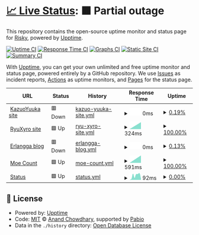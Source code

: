 # [📈 Live Status](https://https://RyuXyro.github.io/rStatus): <!--live status--> **🟧 Partial outage**

This repository contains the open-source uptime monitor and status page for [Risky](https://https://RyuXyro.github.io/rStatus), powered by [Upptime](https://github.com/upptime/upptime).

[![Uptime CI](https://github.com/RyuXyro/rStatus/workflows/Uptime%20CI/badge.svg)](https://github.com/RyuXyro/rStatus/actions?query=workflow%3A%22Uptime+CI%22)
[![Response Time CI](https://github.com/RyuXyro/rStatus/workflows/Response%20Time%20CI/badge.svg)](https://github.com/RyuXyro/rStatus/actions?query=workflow%3A%22Response+Time+CI%22)
[![Graphs CI](https://github.com/RyuXyro/rStatus/workflows/Graphs%20CI/badge.svg)](https://github.com/RyuXyro/rStatus/actions?query=workflow%3A%22Graphs+CI%22)
[![Static Site CI](https://github.com/RyuXyro/rStatus/workflows/Static%20Site%20CI/badge.svg)](https://github.com/RyuXyro/rStatus/actions?query=workflow%3A%22Static+Site+CI%22)
[![Summary CI](https://github.com/RyuXyro/rStatus/workflows/Summary%20CI/badge.svg)](https://github.com/RyuXyro/rStatus/actions?query=workflow%3A%22Summary+CI%22)

With [Upptime](https://upptime.js.org), you can get your own unlimited and free uptime monitor and status page, powered entirely by a GitHub repository. We use [Issues](https://github.com/RyuXyro/rStatus/issues) as incident reports, [Actions](https://github.com/RyuXyro/rStatus/actions) as uptime monitors, and [Pages](https://https://RyuXyro.github.io/rStatus) for the status page.

<!--start: status pages-->
<!-- This summary is generated by Upptime (https://github.com/upptime/upptime) -->
<!-- Do not edit this manually, your changes will be overwritten -->
<!-- prettier-ignore -->
| URL | Status | History | Response Time | Uptime |
| --- | ------ | ------- | ------------- | ------ |
| <img alt="" src="https://icons.duckduckgo.com/ip3/kazuoyuuka.rf.gd.ico" height="13"> [KazuoYuuka site](https://kazuoyuuka.rf.gd) | 🟥 Down | [kazuo-yuuka-site.yml](https://github.com/RyuXyro/rStatus/commits/HEAD/history/kazuo-yuuka-site.yml) | <details><summary><img alt="Response time graph" src="./graphs/kazuo-yuuka-site/response-time-week.png" height="20"> 0ms</summary><br><a href="https://https://RyuXyro.github.io/rStatus/history/kazuo-yuuka-site"><img alt="Response time 0" src="https://img.shields.io/endpoint?url=https%3A%2F%2Fraw.githubusercontent.com%2FRyuXyro%2FrStatus%2FHEAD%2Fapi%2Fkazuo-yuuka-site%2Fresponse-time.json"></a><br><a href="https://https://RyuXyro.github.io/rStatus/history/kazuo-yuuka-site"><img alt="24-hour response time 0" src="https://img.shields.io/endpoint?url=https%3A%2F%2Fraw.githubusercontent.com%2FRyuXyro%2FrStatus%2FHEAD%2Fapi%2Fkazuo-yuuka-site%2Fresponse-time-day.json"></a><br><a href="https://https://RyuXyro.github.io/rStatus/history/kazuo-yuuka-site"><img alt="7-day response time 0" src="https://img.shields.io/endpoint?url=https%3A%2F%2Fraw.githubusercontent.com%2FRyuXyro%2FrStatus%2FHEAD%2Fapi%2Fkazuo-yuuka-site%2Fresponse-time-week.json"></a><br><a href="https://https://RyuXyro.github.io/rStatus/history/kazuo-yuuka-site"><img alt="30-day response time 0" src="https://img.shields.io/endpoint?url=https%3A%2F%2Fraw.githubusercontent.com%2FRyuXyro%2FrStatus%2FHEAD%2Fapi%2Fkazuo-yuuka-site%2Fresponse-time-month.json"></a><br><a href="https://https://RyuXyro.github.io/rStatus/history/kazuo-yuuka-site"><img alt="1-year response time 0" src="https://img.shields.io/endpoint?url=https%3A%2F%2Fraw.githubusercontent.com%2FRyuXyro%2FrStatus%2FHEAD%2Fapi%2Fkazuo-yuuka-site%2Fresponse-time-year.json"></a></details> | <details><summary><a href="https://https://RyuXyro.github.io/rStatus/history/kazuo-yuuka-site">0.19%</a></summary><a href="https://https://RyuXyro.github.io/rStatus/history/kazuo-yuuka-site"><img alt="All-time uptime 0.19%" src="https://img.shields.io/endpoint?url=https%3A%2F%2Fraw.githubusercontent.com%2FRyuXyro%2FrStatus%2FHEAD%2Fapi%2Fkazuo-yuuka-site%2Fuptime.json"></a><br><a href="https://https://RyuXyro.github.io/rStatus/history/kazuo-yuuka-site"><img alt="24-hour uptime 0.19%" src="https://img.shields.io/endpoint?url=https%3A%2F%2Fraw.githubusercontent.com%2FRyuXyro%2FrStatus%2FHEAD%2Fapi%2Fkazuo-yuuka-site%2Fuptime-day.json"></a><br><a href="https://https://RyuXyro.github.io/rStatus/history/kazuo-yuuka-site"><img alt="7-day uptime 0.19%" src="https://img.shields.io/endpoint?url=https%3A%2F%2Fraw.githubusercontent.com%2FRyuXyro%2FrStatus%2FHEAD%2Fapi%2Fkazuo-yuuka-site%2Fuptime-week.json"></a><br><a href="https://https://RyuXyro.github.io/rStatus/history/kazuo-yuuka-site"><img alt="30-day uptime 0.19%" src="https://img.shields.io/endpoint?url=https%3A%2F%2Fraw.githubusercontent.com%2FRyuXyro%2FrStatus%2FHEAD%2Fapi%2Fkazuo-yuuka-site%2Fuptime-month.json"></a><br><a href="https://https://RyuXyro.github.io/rStatus/history/kazuo-yuuka-site"><img alt="1-year uptime 0.19%" src="https://img.shields.io/endpoint?url=https%3A%2F%2Fraw.githubusercontent.com%2FRyuXyro%2FrStatus%2FHEAD%2Fapi%2Fkazuo-yuuka-site%2Fuptime-year.json"></a></details>
| <img alt="" src="https://icons.duckduckgo.com/ip3/null.ico" height="13"> [RyuXyro site](ryuxyro.epizy.com) | 🟩 Up | [ryu-xyro-site.yml](https://github.com/RyuXyro/rStatus/commits/HEAD/history/ryu-xyro-site.yml) | <details><summary><img alt="Response time graph" src="./graphs/ryu-xyro-site/response-time-week.png" height="20"> 324ms</summary><br><a href="https://https://RyuXyro.github.io/rStatus/history/ryu-xyro-site"><img alt="Response time 324" src="https://img.shields.io/endpoint?url=https%3A%2F%2Fraw.githubusercontent.com%2FRyuXyro%2FrStatus%2FHEAD%2Fapi%2Fryu-xyro-site%2Fresponse-time.json"></a><br><a href="https://https://RyuXyro.github.io/rStatus/history/ryu-xyro-site"><img alt="24-hour response time 324" src="https://img.shields.io/endpoint?url=https%3A%2F%2Fraw.githubusercontent.com%2FRyuXyro%2FrStatus%2FHEAD%2Fapi%2Fryu-xyro-site%2Fresponse-time-day.json"></a><br><a href="https://https://RyuXyro.github.io/rStatus/history/ryu-xyro-site"><img alt="7-day response time 324" src="https://img.shields.io/endpoint?url=https%3A%2F%2Fraw.githubusercontent.com%2FRyuXyro%2FrStatus%2FHEAD%2Fapi%2Fryu-xyro-site%2Fresponse-time-week.json"></a><br><a href="https://https://RyuXyro.github.io/rStatus/history/ryu-xyro-site"><img alt="30-day response time 324" src="https://img.shields.io/endpoint?url=https%3A%2F%2Fraw.githubusercontent.com%2FRyuXyro%2FrStatus%2FHEAD%2Fapi%2Fryu-xyro-site%2Fresponse-time-month.json"></a><br><a href="https://https://RyuXyro.github.io/rStatus/history/ryu-xyro-site"><img alt="1-year response time 324" src="https://img.shields.io/endpoint?url=https%3A%2F%2Fraw.githubusercontent.com%2FRyuXyro%2FrStatus%2FHEAD%2Fapi%2Fryu-xyro-site%2Fresponse-time-year.json"></a></details> | <details><summary><a href="https://https://RyuXyro.github.io/rStatus/history/ryu-xyro-site">100.00%</a></summary><a href="https://https://RyuXyro.github.io/rStatus/history/ryu-xyro-site"><img alt="All-time uptime 100.00%" src="https://img.shields.io/endpoint?url=https%3A%2F%2Fraw.githubusercontent.com%2FRyuXyro%2FrStatus%2FHEAD%2Fapi%2Fryu-xyro-site%2Fuptime.json"></a><br><a href="https://https://RyuXyro.github.io/rStatus/history/ryu-xyro-site"><img alt="24-hour uptime 100.00%" src="https://img.shields.io/endpoint?url=https%3A%2F%2Fraw.githubusercontent.com%2FRyuXyro%2FrStatus%2FHEAD%2Fapi%2Fryu-xyro-site%2Fuptime-day.json"></a><br><a href="https://https://RyuXyro.github.io/rStatus/history/ryu-xyro-site"><img alt="7-day uptime 100.00%" src="https://img.shields.io/endpoint?url=https%3A%2F%2Fraw.githubusercontent.com%2FRyuXyro%2FrStatus%2FHEAD%2Fapi%2Fryu-xyro-site%2Fuptime-week.json"></a><br><a href="https://https://RyuXyro.github.io/rStatus/history/ryu-xyro-site"><img alt="30-day uptime 100.00%" src="https://img.shields.io/endpoint?url=https%3A%2F%2Fraw.githubusercontent.com%2FRyuXyro%2FrStatus%2FHEAD%2Fapi%2Fryu-xyro-site%2Fuptime-month.json"></a><br><a href="https://https://RyuXyro.github.io/rStatus/history/ryu-xyro-site"><img alt="1-year uptime 100.00%" src="https://img.shields.io/endpoint?url=https%3A%2F%2Fraw.githubusercontent.com%2FRyuXyro%2FrStatus%2FHEAD%2Fapi%2Fryu-xyro-site%2Fuptime-year.json"></a></details>
| <img alt="" src="https://icons.duckduckgo.com/ip3/erlanggaagung.epizy.com.ico" height="13"> [Erlangga blog](https://erlanggaagung.epizy.com) | 🟥 Down | [erlangga-blog.yml](https://github.com/RyuXyro/rStatus/commits/HEAD/history/erlangga-blog.yml) | <details><summary><img alt="Response time graph" src="./graphs/erlangga-blog/response-time-week.png" height="20"> 0ms</summary><br><a href="https://https://RyuXyro.github.io/rStatus/history/erlangga-blog"><img alt="Response time 0" src="https://img.shields.io/endpoint?url=https%3A%2F%2Fraw.githubusercontent.com%2FRyuXyro%2FrStatus%2FHEAD%2Fapi%2Ferlangga-blog%2Fresponse-time.json"></a><br><a href="https://https://RyuXyro.github.io/rStatus/history/erlangga-blog"><img alt="24-hour response time 0" src="https://img.shields.io/endpoint?url=https%3A%2F%2Fraw.githubusercontent.com%2FRyuXyro%2FrStatus%2FHEAD%2Fapi%2Ferlangga-blog%2Fresponse-time-day.json"></a><br><a href="https://https://RyuXyro.github.io/rStatus/history/erlangga-blog"><img alt="7-day response time 0" src="https://img.shields.io/endpoint?url=https%3A%2F%2Fraw.githubusercontent.com%2FRyuXyro%2FrStatus%2FHEAD%2Fapi%2Ferlangga-blog%2Fresponse-time-week.json"></a><br><a href="https://https://RyuXyro.github.io/rStatus/history/erlangga-blog"><img alt="30-day response time 0" src="https://img.shields.io/endpoint?url=https%3A%2F%2Fraw.githubusercontent.com%2FRyuXyro%2FrStatus%2FHEAD%2Fapi%2Ferlangga-blog%2Fresponse-time-month.json"></a><br><a href="https://https://RyuXyro.github.io/rStatus/history/erlangga-blog"><img alt="1-year response time 0" src="https://img.shields.io/endpoint?url=https%3A%2F%2Fraw.githubusercontent.com%2FRyuXyro%2FrStatus%2FHEAD%2Fapi%2Ferlangga-blog%2Fresponse-time-year.json"></a></details> | <details><summary><a href="https://https://RyuXyro.github.io/rStatus/history/erlangga-blog">0.13%</a></summary><a href="https://https://RyuXyro.github.io/rStatus/history/erlangga-blog"><img alt="All-time uptime 0.13%" src="https://img.shields.io/endpoint?url=https%3A%2F%2Fraw.githubusercontent.com%2FRyuXyro%2FrStatus%2FHEAD%2Fapi%2Ferlangga-blog%2Fuptime.json"></a><br><a href="https://https://RyuXyro.github.io/rStatus/history/erlangga-blog"><img alt="24-hour uptime 0.13%" src="https://img.shields.io/endpoint?url=https%3A%2F%2Fraw.githubusercontent.com%2FRyuXyro%2FrStatus%2FHEAD%2Fapi%2Ferlangga-blog%2Fuptime-day.json"></a><br><a href="https://https://RyuXyro.github.io/rStatus/history/erlangga-blog"><img alt="7-day uptime 0.13%" src="https://img.shields.io/endpoint?url=https%3A%2F%2Fraw.githubusercontent.com%2FRyuXyro%2FrStatus%2FHEAD%2Fapi%2Ferlangga-blog%2Fuptime-week.json"></a><br><a href="https://https://RyuXyro.github.io/rStatus/history/erlangga-blog"><img alt="30-day uptime 0.13%" src="https://img.shields.io/endpoint?url=https%3A%2F%2Fraw.githubusercontent.com%2FRyuXyro%2FrStatus%2FHEAD%2Fapi%2Ferlangga-blog%2Fuptime-month.json"></a><br><a href="https://https://RyuXyro.github.io/rStatus/history/erlangga-blog"><img alt="1-year uptime 0.13%" src="https://img.shields.io/endpoint?url=https%3A%2F%2Fraw.githubusercontent.com%2FRyuXyro%2FrStatus%2FHEAD%2Fapi%2Ferlangga-blog%2Fuptime-year.json"></a></details>
| <img alt="" src="https://icons.duckduckgo.com/ip3/moe-count.glitch.me.ico" height="13"> [Moe Count](https://moe-count.glitch.me) | 🟩 Up | [moe-count.yml](https://github.com/RyuXyro/rStatus/commits/HEAD/history/moe-count.yml) | <details><summary><img alt="Response time graph" src="./graphs/moe-count/response-time-week.png" height="20"> 591ms</summary><br><a href="https://https://RyuXyro.github.io/rStatus/history/moe-count"><img alt="Response time 591" src="https://img.shields.io/endpoint?url=https%3A%2F%2Fraw.githubusercontent.com%2FRyuXyro%2FrStatus%2FHEAD%2Fapi%2Fmoe-count%2Fresponse-time.json"></a><br><a href="https://https://RyuXyro.github.io/rStatus/history/moe-count"><img alt="24-hour response time 591" src="https://img.shields.io/endpoint?url=https%3A%2F%2Fraw.githubusercontent.com%2FRyuXyro%2FrStatus%2FHEAD%2Fapi%2Fmoe-count%2Fresponse-time-day.json"></a><br><a href="https://https://RyuXyro.github.io/rStatus/history/moe-count"><img alt="7-day response time 591" src="https://img.shields.io/endpoint?url=https%3A%2F%2Fraw.githubusercontent.com%2FRyuXyro%2FrStatus%2FHEAD%2Fapi%2Fmoe-count%2Fresponse-time-week.json"></a><br><a href="https://https://RyuXyro.github.io/rStatus/history/moe-count"><img alt="30-day response time 591" src="https://img.shields.io/endpoint?url=https%3A%2F%2Fraw.githubusercontent.com%2FRyuXyro%2FrStatus%2FHEAD%2Fapi%2Fmoe-count%2Fresponse-time-month.json"></a><br><a href="https://https://RyuXyro.github.io/rStatus/history/moe-count"><img alt="1-year response time 591" src="https://img.shields.io/endpoint?url=https%3A%2F%2Fraw.githubusercontent.com%2FRyuXyro%2FrStatus%2FHEAD%2Fapi%2Fmoe-count%2Fresponse-time-year.json"></a></details> | <details><summary><a href="https://https://RyuXyro.github.io/rStatus/history/moe-count">100.00%</a></summary><a href="https://https://RyuXyro.github.io/rStatus/history/moe-count"><img alt="All-time uptime 100.00%" src="https://img.shields.io/endpoint?url=https%3A%2F%2Fraw.githubusercontent.com%2FRyuXyro%2FrStatus%2FHEAD%2Fapi%2Fmoe-count%2Fuptime.json"></a><br><a href="https://https://RyuXyro.github.io/rStatus/history/moe-count"><img alt="24-hour uptime 100.00%" src="https://img.shields.io/endpoint?url=https%3A%2F%2Fraw.githubusercontent.com%2FRyuXyro%2FrStatus%2FHEAD%2Fapi%2Fmoe-count%2Fuptime-day.json"></a><br><a href="https://https://RyuXyro.github.io/rStatus/history/moe-count"><img alt="7-day uptime 100.00%" src="https://img.shields.io/endpoint?url=https%3A%2F%2Fraw.githubusercontent.com%2FRyuXyro%2FrStatus%2FHEAD%2Fapi%2Fmoe-count%2Fuptime-week.json"></a><br><a href="https://https://RyuXyro.github.io/rStatus/history/moe-count"><img alt="30-day uptime 100.00%" src="https://img.shields.io/endpoint?url=https%3A%2F%2Fraw.githubusercontent.com%2FRyuXyro%2FrStatus%2FHEAD%2Fapi%2Fmoe-count%2Fuptime-month.json"></a><br><a href="https://https://RyuXyro.github.io/rStatus/history/moe-count"><img alt="1-year uptime 100.00%" src="https://img.shields.io/endpoint?url=https%3A%2F%2Fraw.githubusercontent.com%2FRyuXyro%2FrStatus%2FHEAD%2Fapi%2Fmoe-count%2Fuptime-year.json"></a></details>
| <img alt="" src="https://icons.duckduckgo.com/ip3/ryuxyro.github.io.ico" height="13"> [Status](https://ryuxyro.github.io/rStatus/) | 🟩 Up | [status.yml](https://github.com/RyuXyro/rStatus/commits/HEAD/history/status.yml) | <details><summary><img alt="Response time graph" src="./graphs/status/response-time-week.png" height="20"> 92ms</summary><br><a href="https://https://RyuXyro.github.io/rStatus/history/status"><img alt="Response time 92" src="https://img.shields.io/endpoint?url=https%3A%2F%2Fraw.githubusercontent.com%2FRyuXyro%2FrStatus%2FHEAD%2Fapi%2Fstatus%2Fresponse-time.json"></a><br><a href="https://https://RyuXyro.github.io/rStatus/history/status"><img alt="24-hour response time 92" src="https://img.shields.io/endpoint?url=https%3A%2F%2Fraw.githubusercontent.com%2FRyuXyro%2FrStatus%2FHEAD%2Fapi%2Fstatus%2Fresponse-time-day.json"></a><br><a href="https://https://RyuXyro.github.io/rStatus/history/status"><img alt="7-day response time 92" src="https://img.shields.io/endpoint?url=https%3A%2F%2Fraw.githubusercontent.com%2FRyuXyro%2FrStatus%2FHEAD%2Fapi%2Fstatus%2Fresponse-time-week.json"></a><br><a href="https://https://RyuXyro.github.io/rStatus/history/status"><img alt="30-day response time 92" src="https://img.shields.io/endpoint?url=https%3A%2F%2Fraw.githubusercontent.com%2FRyuXyro%2FrStatus%2FHEAD%2Fapi%2Fstatus%2Fresponse-time-month.json"></a><br><a href="https://https://RyuXyro.github.io/rStatus/history/status"><img alt="1-year response time 92" src="https://img.shields.io/endpoint?url=https%3A%2F%2Fraw.githubusercontent.com%2FRyuXyro%2FrStatus%2FHEAD%2Fapi%2Fstatus%2Fresponse-time-year.json"></a></details> | <details><summary><a href="https://https://RyuXyro.github.io/rStatus/history/status">0.00%</a></summary><a href="https://https://RyuXyro.github.io/rStatus/history/status"><img alt="All-time uptime 0.00%" src="https://img.shields.io/endpoint?url=https%3A%2F%2Fraw.githubusercontent.com%2FRyuXyro%2FrStatus%2FHEAD%2Fapi%2Fstatus%2Fuptime.json"></a><br><a href="https://https://RyuXyro.github.io/rStatus/history/status"><img alt="24-hour uptime 0.00%" src="https://img.shields.io/endpoint?url=https%3A%2F%2Fraw.githubusercontent.com%2FRyuXyro%2FrStatus%2FHEAD%2Fapi%2Fstatus%2Fuptime-day.json"></a><br><a href="https://https://RyuXyro.github.io/rStatus/history/status"><img alt="7-day uptime 0.00%" src="https://img.shields.io/endpoint?url=https%3A%2F%2Fraw.githubusercontent.com%2FRyuXyro%2FrStatus%2FHEAD%2Fapi%2Fstatus%2Fuptime-week.json"></a><br><a href="https://https://RyuXyro.github.io/rStatus/history/status"><img alt="30-day uptime 0.00%" src="https://img.shields.io/endpoint?url=https%3A%2F%2Fraw.githubusercontent.com%2FRyuXyro%2FrStatus%2FHEAD%2Fapi%2Fstatus%2Fuptime-month.json"></a><br><a href="https://https://RyuXyro.github.io/rStatus/history/status"><img alt="1-year uptime 0.00%" src="https://img.shields.io/endpoint?url=https%3A%2F%2Fraw.githubusercontent.com%2FRyuXyro%2FrStatus%2FHEAD%2Fapi%2Fstatus%2Fuptime-year.json"></a></details>

<!--end: status pages-->

## 📄 License

- Powered by: [Upptime](https://github.com/upptime/upptime)
- Code: [MIT](./LICENSE) © [Anand Chowdhary](https://anandchowdhary.com), supported by [Pabio](https://pabio.com)
- Data in the `./history` directory: [Open Database License](https://opendatacommons.org/licenses/odbl/1-0/)
